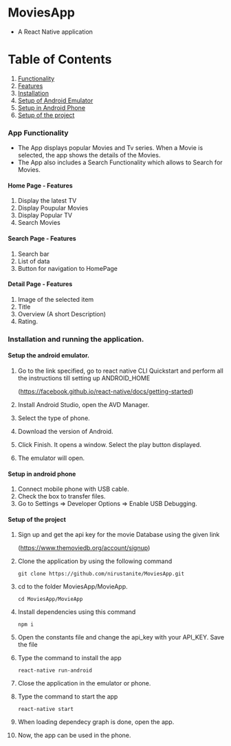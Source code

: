 # MoviesApp
  - A React Native application
  
# Table of Contents
1. [Functionality](#functionality)
2. [Features](#features)
3. [Installation](#installation)
4. [Setup of Android Emulator](#android-emulator)
5. [Setup in Android Phone](#android-phone)
6. [Setup of the project](#setup-project)

<a name="functionality"></a>
### App Functionality

- The App displays popular Movies and Tv series. When a Movie is selected, the app shows the details of the Movies.
- The App also includes a Search Functionality which allows to Search for Movies.

<a name="features"></a>
#### Home Page - Features
1. Display the latest TV
2. Display Poupular Movies
3. Display Popular TV
4. Search Movies 

#### Search Page - Features
1. Search bar 
2. List of data
3. Button for navigation to HomePage

#### Detail Page - Features
1. Image of the selected item
2. Title
3. Overview (A short Description)
4. Rating.

<a name="installation"></a>
### Installation and running the application.

<a name="android-emulator"></a>
#### Setup the android emulator.

1. Go to the link specified, go to react native CLI Quickstart and perform all the instructions till setting up ANDROID_HOME
   
   (https://facebook.github.io/react-native/docs/getting-started)
   
2. Install Android Studio, open the AVD Manager.
3. Select the type of phone.
4. Download the version of Android. 
5. Click Finish. It opens a window. Select the play button displayed.
6. The emulator will open.

<a name="android-phone"></a>
#### Setup in android phone

1. Connect mobile phone with USB cable.
2. Check the box to transfer files.
3. Go to Settings => Developer Options => Enable USB Debugging.

<a name="setup-project"></a>
#### Setup of the project

1. Sign up and get the api key for the movie Database using the given link
 
   (https://www.themoviedb.org/account/signup)
   
2. Clone the application by using the following command

     ` git clone https://github.com/nirustanite/MoviesApp.git `
     
3. cd to the folder MoviesApp/MovieApp.
    
    ` cd MoviesApp/MovieApp `
    
4. Install dependencies using this command
  
     ` npm i `
  
5. Open the constants file and change the api_key with your API_KEY. Save the file

6. Type the command to install the app

      ` react-native run-android `
      
7. Close the application in the emulator or phone.

8. Type the command to start the app

      ` react-native start `
      
9. When loading dependecy graph is done, open the app.
    
10. Now, the app can be used in the phone.

     
